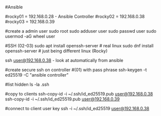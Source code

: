 #Ansible


#rocky01 = 192.168.0.28 - Ansible Controller 
#rocky02 = 192.168.0.38
#rocky03 = 192.168.0.39 


#create a admin user
sudo root
sudo adduser user
sudo passwd user
sudo usermod -aG wheel user


#SSH (02-03)
sudo apt install openssh-server # real linux
sudo dnf install openssh-server # just being different linux (Rocky)


ssh user@192.168.0.38 - look at automatically from ansible

#create secure ssh on controller
#(01) with pass phrase
ssh-keygen -t ed25519 -C "ansible controller"

#list hidden
ls -la .ssh

#copy to clients
ssh-copy-id -i ~/.ssh/id_ed25519.pub user@192.168.0.38
ssh-copy-id -i ~/.ssh/id_ed25519.pub user@192.168.0.39

#connect to client user key
ssh -i ~/.ssh/id_ed25519 user@192.168.0.38













